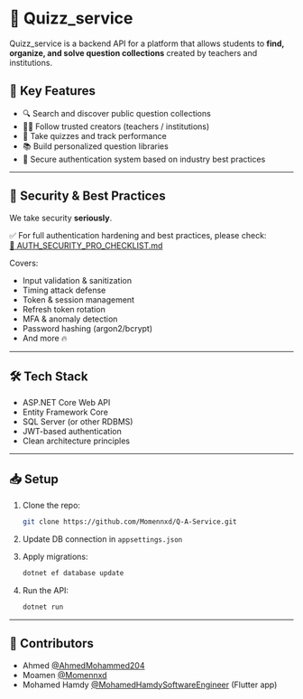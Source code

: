 # 🧠 Quizz_service

Quizz_service is a backend API for a platform that allows students to **find, organize, and solve question collections** created by teachers and institutions.

## 🚀 Key Features

- 🔍 Search and discover public question collections  
- 🧑‍🏫 Follow trusted creators (teachers / institutions)  
- 📝 Take quizzes and track performance  
- 📚 Build personalized question libraries  
- 🔐 Secure authentication system based on industry best practices  

---

## 🔐 Security & Best Practices

We take security **seriously**.

✅ For full authentication hardening and best practices, please check:  
[📄 AUTH_SECURITY_PRO_CHECKLIST.md](./SECURITY/AUTH_SECURITY_PRO_CHECKLIST.md)

Covers:
- Input validation & sanitization  
- Timing attack defense  
- Token & session management  
- Refresh token rotation  
- MFA & anomaly detection  
- Password hashing (argon2/bcrypt)  
- And more 🔥

---

## 🛠️ Tech Stack

- ASP.NET Core Web API  
- Entity Framework Core  
- SQL Server (or other RDBMS)  
- JWT-based authentication  
- Clean architecture principles  

---

## 📥 Setup

1. Clone the repo:
   ```bash
   git clone https://github.com/Momennxd/Q-A-Service.git
   ```

2. Update DB connection in `appsettings.json`

3. Apply migrations:
   ```bash
   dotnet ef database update
   ```

4. Run the API:
   ```bash
   dotnet run
   ```

---

## 🙌 Contributors

- Ahmed  [@AhmedMohammed204 ](https://github.com/AhmedMohammed204)
- Moamen [@Momennxd](https://github.com/Momennxd)  
- Mohamed Hamdy [@MohamedHamdySoftwareEngineer](https://github.com/MohamedHamdySoftwareEngineer)  (Flutter app)
